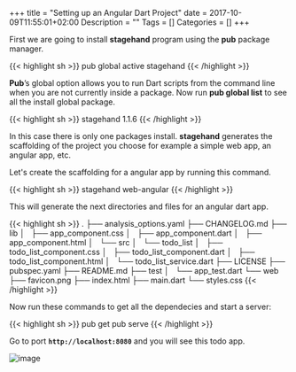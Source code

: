 +++
title = "Setting up an Angular Dart Project"
date = 2017-10-09T11:55:01+02:00
Description = ""
Tags = []
Categories = []
+++

First we are going to install **stagehand** program using the **pub** package manager.

{{< highlight sh >}}
pub global active stagehand
{{< /highlight >}}

**Pub**’s global option allows you to run Dart scripts from the command line when you are not currently inside a package.
Now run **pub global list** to see all the install global package.

{{< highlight sh >}}
stagehand 1.1.6
{{< /highlight >}}

In this case there is only one packages install. **stagehand** generates the scaffolding of the project you choose
for example a simple web app, an angular app, etc.

Let's create the scaffolding for a angular app by running this command.

{{< highlight sh >}}
stagehand web-angular
{{< /highlight >}}

This will generate the next directories and files for an angular dart app.

{{< highlight sh >}}
.
├── analysis_options.yaml
├── CHANGELOG.md
├── lib
│   ├── app_component.css
│   ├── app_component.dart
│   ├── app_component.html
│   └── src
│       └── todo_list
│           ├── todo_list_component.css
│           ├── todo_list_component.dart
│           ├── todo_list_component.html
│           └── todo_list_service.dart
├── LICENSE
├── pubspec.yaml
├── README.md
├── test
│   └── app_test.dart
└── web
    ├── favicon.png
    ├── index.html
    ├── main.dart
    └── styles.css
{{< /highlight >}}

Now run these commands to get all the dependecies and start a server:

{{< highlight sh >}}
pub get
pub serve
{{< /highlight >}}

Go to port **`http://localhost:8080`** and you will see this todo app.

![image](../../img/angular-hello-world.jpg)
